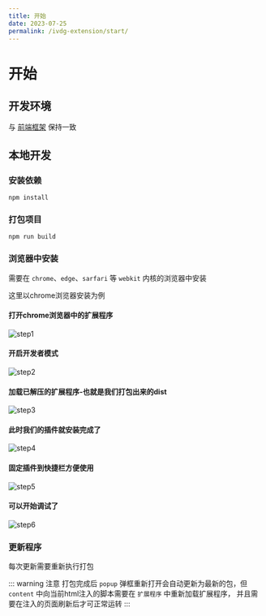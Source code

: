 ```yaml
---
title: 开始
date: 2023-07-25
permalink: /ivdg-extension/start/
---
```


# 开始

## 开发环境

与 [前端框架](/guide/start/#开发环境) 保持一致

## 本地开发

### 安装依赖

```shell
npm install
```

### 打包项目

```shell
npm run build
```

### 浏览器中安装 

需要在 `chrome`、`edge`、`sarfari` 等 `webkit` 内核的浏览器中安装

这里以chrome浏览器安装为例

#### 打开chrome浏览器中的扩展程序

![step1](/images/chrome-extension/step1.png)

#### 开启开发者模式

![step2](/images/chrome-extension/step2.png)

#### 加载已解压的扩展程序-也就是我们打包出来的dist

![step3](/images/chrome-extension/step3.png)

#### 此时我们的插件就安装完成了

![step4](/images/chrome-extension/step4.png)

#### 固定插件到快捷栏方便使用

![step5](/images/chrome-extension/step5.png)

#### 可以开始调试了

![step6](/images/chrome-extension/step6.png)

### 更新程序

每次更新需要重新执行打包

::: warning 注意
打包完成后 `popup` 弹框重新打开会自动更新为最新的包，但 `content` 中向当前html注入的脚本需要在 `扩展程序` 中重新加载扩展程序，
并且需要在注入的页面刷新后才可正常运转
:::
